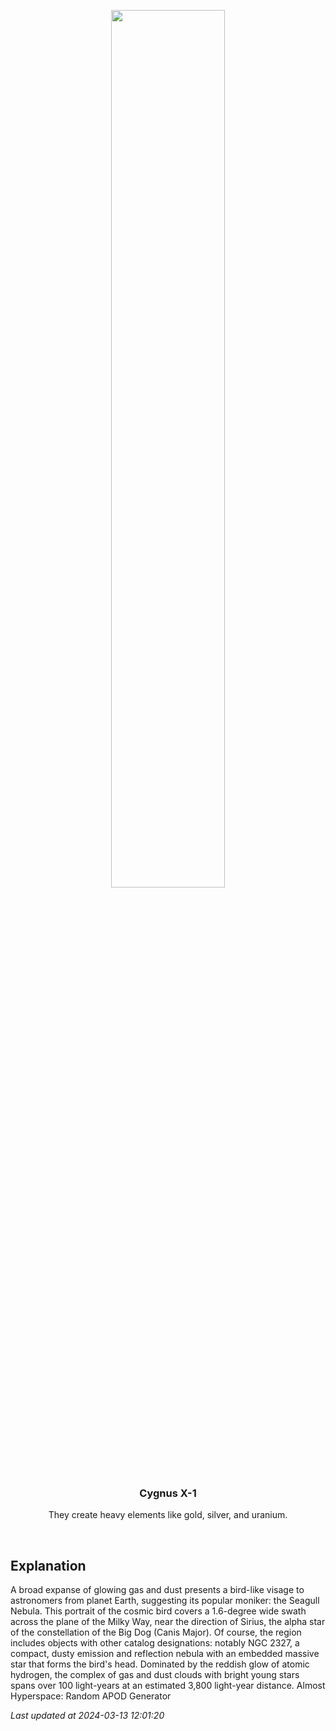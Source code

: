 <p align='center'>
    <img src='https://apod.nasa.gov/apod/image/2403/Seagull_Lacroce_1080.jpg' width='60%' />
    <h3 align="center">Cygnus X-1</h3>
    <p align="center">They create heavy elements like gold, silver, and uranium.</p>
</p>
<br/>

Explanation
--
A broad expanse of glowing gas and dust presents a bird-like visage to astronomers from planet Earth, suggesting its popular moniker: the Seagull Nebula. This portrait of the cosmic bird covers a 1.6-degree wide swath across the plane of the Milky Way, near the direction of Sirius, the alpha star of the constellation of the Big Dog (Canis Major). Of course, the region includes objects with other catalog designations: notably NGC 2327, a compact, dusty emission and reflection nebula with an embedded massive star that forms the bird's head. Dominated by the reddish glow of atomic hydrogen, the complex of gas and dust clouds with bright young stars spans over 100 light-years at an estimated 3,800 light-year distance.   Almost Hyperspace: Random APOD Generator


*Last updated at 2024-03-13 12:01:20*
